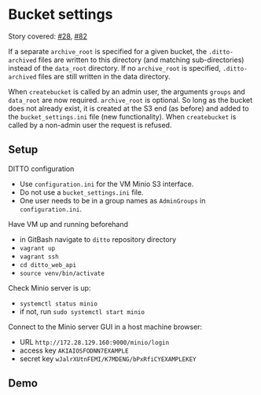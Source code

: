 # Bucket settings

Story covered: [#28](https://github.com/ukaea/ditto/issues/28), [#82](https://github.com/ukaea/ditto/issues/82)

If a separate `archive_root` is specified for a given bucket, the `.ditto-archived` files are written to this directory (and matching sub-directories) instead of the `data_root` directory. If no `archive_root` is specified, `.ditto-archived` files are still written in the data directory.

When `createbucket` is called by an admin user, the arguments `groups` and `data_root` are now required. `archive_root` is optional. So long as the bucket does not already exist, it is created at the S3 end (as before) and added to the `bucket_settings.ini` file (new functionality). When `createbucket` is called by a non-admin user the request is refused.

## Setup

DITTO configuration
* Use `configuration.ini` for the VM Minio S3 interface.
* Do not use a `bucket_settings.ini` file.
* One user needs to be in a group names as `AdminGroups` in `configuration.ini`.

Have VM up and running beforehand
* in GitBash navigate to `ditto` repository directory
* `vagrant up`
* `vagrant ssh`
* `cd ditto_web_api`
* `source venv/bin/activate`

Check Minio server is up:
* `systemctl status minio`
* if not, run `sudo systemctl start minio`

Connect to the Minio server GUI in a host machine browser:
* URL `http://172.28.129.160:9000/minio/login`
* access key `AKIAIOSFODNN7EXAMPLE`
* secret key `wJalrXUtnFEMI/K7MDENG/bPxRfiCYEXAMPLEKEY`

## Demo
